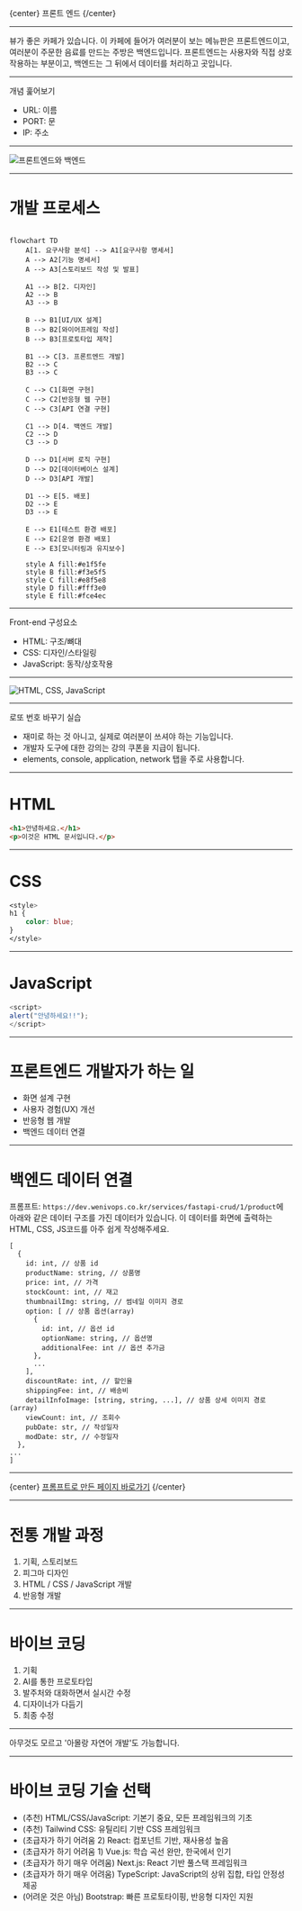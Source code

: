 
{center}
프론트 엔드
{/center}

---

뷰가 좋은 카페가 있습니다. 이 카페에 들어가 여러분이 보는 메뉴판은 프론트엔드이고, 여러분이 주문한 음료를 만드는 주방은 백엔드입니다. 프론트엔드는 사용자와 직접 상호작용하는 부분이고, 백엔드는 그 뒤에서 데이터를 처리하고 곳입니다.

---

개념 훑어보기
* URL: 이름
* PORT: 문
* IP: 주소

---

![프론트엔드와 백엔드](./images/fevsbe.png)

---

# 개발 프로세스

```mermaid

flowchart TD
    A[1. 요구사항 분석] --> A1[요구사항 명세서]
    A --> A2[기능 명세서]
    A --> A3[스토리보드 작성 및 발표]
    
    A1 --> B[2. 디자인]
    A2 --> B
    A3 --> B
    
    B --> B1[UI/UX 설계]
    B --> B2[와이어프레임 작성]
    B --> B3[프로토타입 제작]
    
    B1 --> C[3. 프론트엔드 개발]
    B2 --> C
    B3 --> C
    
    C --> C1[화면 구현]
    C --> C2[반응형 웹 구현]
    C --> C3[API 연결 구현]
    
    C1 --> D[4. 백엔드 개발]
    C2 --> D
    C3 --> D
    
    D --> D1[서버 로직 구현]
    D --> D2[데이터베이스 설계]
    D --> D3[API 개발]
    
    D1 --> E[5. 배포]
    D2 --> E
    D3 --> E
    
    E --> E1[테스트 환경 배포]
    E --> E2[운영 환경 배포]
    E --> E3[모니터링과 유지보수]
    
    style A fill:#e1f5fe
    style B fill:#f3e5f5
    style C fill:#e8f5e8
    style D fill:#fff3e0
    style E fill:#fce4ec
```

---

Front-end 구성요소

* HTML: 구조/뼈대
* CSS: 디자인/스타일링
* JavaScript: 동작/상호작용

---

![HTML, CSS, JavaScript](https://www.books.weniv.co.kr/images/basecamp-html-css/chapter01/01-5.gif)

---

로또 번호 바꾸기 실습

* 재미로 하는 것 아니고, 실제로 여러분이 쓰셔야 하는 기능입니다.
* 개발자 도구에 대한 강의는 강의 쿠폰을 지급이 됩니다.
* elements, console, application, network 탭을 주로 사용합니다.

---

# HTML

```html
<h1>안녕하세요.</h1>
<p>이것은 HTML 문서입니다.</p>
```

---

# CSS

```css
<style>
h1 {
    color: blue;
}
</style>
```

---

# JavaScript

```javascript
<script>
alert("안녕하세요!!");
</script>
```

---

# 프론트엔드 개발자가 하는 일
* 화면 설계 구현
* 사용자 경험(UX) 개선
* 반응형 웹 개발
* 백엔드 데이터 연결

---

# 백엔드 데이터 연결
프롬프트: `https://dev.wenivops.co.kr/services/fastapi-crud/1/product`에 아래와 같은 데이터 구조를 가진 데이터가 있습니다. 이 데이터를 화면에 출력하는 HTML, CSS, JS코드를 아주 쉽게 작성해주세요.

```
[
  {
    id: int, // 상품 id
    productName: string, // 상품명
    price: int, // 가격
    stockCount: int, // 재고
    thumbnailImg: string, // 썸네일 이미지 경로
    option: [ // 상품 옵션(array)
      {
        id: int, // 옵션 id
        optionName: string, // 옵션명
        additionalFee: int // 옵션 추가금
      },
      ...
    ],
    discountRate: int, // 할인율
    shippingFee: int, // 배송비
    detailInfoImage: [string, string, ...], // 상품 상세 이미지 경로(array)
    viewCount: int, // 조회수
    pubDate: str, // 작성일자
    modDate: str, // 수정일자
  },
...
]
```

---


{center}
[프롬프트로 만든 페이지 바로가기](./바이브코딩/001.html)
{/center}

---

# 전통 개발 과정

1. 기획, 스토리보드
2. 피그마 디자인
3. HTML / CSS / JavaScript 개발
4. 반응형 개발

---

# 바이브 코딩

1. 기획
2. AI를 통한 프로토타입
3. 발주처와 대화하면서 실시간 수정
4. 디자이너가 다듬기
5. 최종 수정

---

아무것도 모르고 '아몰랑 자연어 개발'도 가능합니다.

---

# 바이브 코딩 기술 선택
* (추천) HTML/CSS/JavaScript: 기본기 중요, 모든 프레임워크의 기초
* (추천) Tailwind CSS: 유틸리티 기반 CSS 프레임워크
* (초급자가 하기 어려움 2) React: 컴포넌트 기반, 재사용성 높음
* (초급자가 하기 어려움 1) Vue.js: 학습 곡선 완만, 한국에서 인기
* (초급자가 하기 매우 어려움) Next.js: React 기반 풀스택 프레임워크
* (초급자가 하기 매우 어려움) TypeScript: JavaScript의 상위 집합, 타입 안정성 제공
* (어려운 것은 아님) Bootstrap: 빠른 프로토타이핑, 반응형 디자인 지원